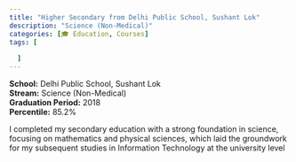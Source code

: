 ```yaml
---
title: "Higher Secondary from Delhi Public School, Sushant Lok"
description: "Science (Non-Medical)"
categories: [🎓 Education, Courses]
tags: [
  
  ]
---
```


**School:** Delhi Public School, Sushant Lok  
**Stream:** Science (Non-Medical)  
**Graduation Period:** 2018  
**Percentile:** 85.2%

I completed my secondary education with a strong foundation in science, focusing on mathematics and physical sciences, which laid the groundwork for my subsequent studies in Information Technology at the university level
